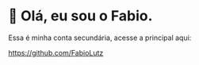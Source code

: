 # 👋 Olá, eu sou o Fabio.

Essa é minha conta secundária, acesse a principal aqui:

https://github.com/FabioLutz
